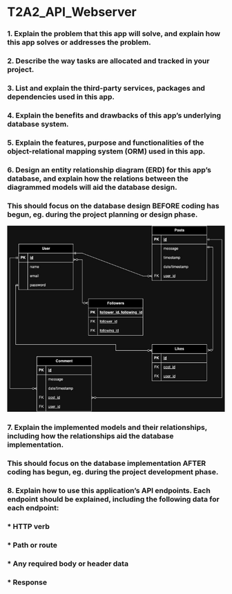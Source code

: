 # T2A2_API_Webserver


### 1. Explain the problem that this app will solve, and explain how this app solves or addresses the problem.


### 2. Describe the way tasks are allocated and tracked in your project.


### 3. List and explain the third-party services, packages and dependencies used in this app.


### 4. Explain the benefits and drawbacks of this app’s underlying database system.


### 5. Explain the features, purpose and functionalities of the object-relational mapping system (ORM) used in this app.


### 6. Design an entity relationship diagram (ERD) for this app’s database, and explain how the relations between the diagrammed models will aid the database design. 
### This should focus on the database design BEFORE coding has begun, eg. during the project planning or design phase.


![SM_API](/docs/SocialMedia_API.jpg)


### 7. Explain the implemented models and their relationships, including how the relationships aid the database implementation.
### This should focus on the database implementation AFTER coding has begun, eg. during the project development phase.


### 8. Explain how to use this application’s API endpoints. Each endpoint should be explained, including the following data for each endpoint:
### * HTTP verb
### * Path or route
### * Any required body or header data
### * Response